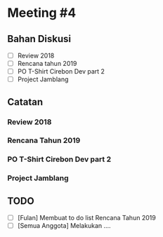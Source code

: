 # Meeting #4

## Bahan Diskusi

- [ ] Review 2018
- [ ] Rencana tahun 2019
- [ ] PO T-Shirt Cirebon Dev part 2
- [ ] Project Jamblang

## Catatan

### Review 2018





### Rencana Tahun 2019





### PO T-Shirt Cirebon Dev part 2





### Project Jamblang





## TODO

- [ ] [Fulan] Membuat to do list Rencana Tahun 2019
- [ ] [Semua Anggota] Melakukan ....